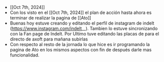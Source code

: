 - [[Oct 7th, 2024]]
- Con los visto en el [[Oct 7th, 2024]] el plan de acción hasta ahora es terminar de realizar la pagina de [[Ato]]
- Buenas hoy estuve creando y editando el perfil de instagram de indelt (https://www.instagram.com/indelt__). Tambien lo estuve sincronizando con la Fan page de Indelt. Por Ultimo tuve editando las placas de para el directo de axoft para mañana subirlas
- Con respecto al resto de la jornada lo que hice es ir programando la pagina de Ato en los mismos aspectos con fin de después darle mas funcionalidad.